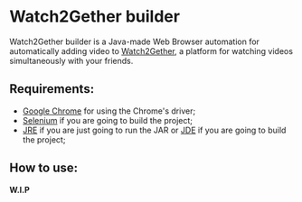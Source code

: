 # Watch2Gether builder

Watch2Gether builder is a Java-made Web Browser automation for automatically adding video to [Watch2Gether](https://w2g.tv/), a platform for watching videos simultaneously with your friends.

## Requirements:
- [Google Chrome](https://www.google.com/intl/en-US/chrome/) for using the Chrome's driver;
- [Selenium](https://mvnrepository.com/artifact/org.seleniumhq.selenium/selenium-java/4.0.0-rc-1) if you are going to build the project;
- [JRE](https://www.java.com/) if you are just going to run the JAR or [JDE](https://www.oracle.com/java/technologies/javase-downloads.html) if you are going to build the project;

## How to use:

**W.I.P**